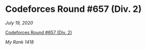 # Codeforces Round #657 (Div. 2)

*July 19, 2020*

[Codeforces Round #657 (Div. 2)](https://codeforces.com/contest/1379)

*My Rank 1418*

